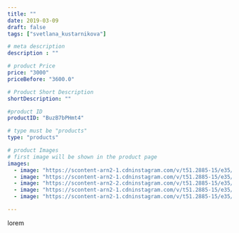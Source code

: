 ```yaml
---
title: ""
date: 2019-03-09
draft: false
tags: ["svetlana_kustarnikova"]

# meta description
description : ""

# product Price
price: "3000"
priceBefore: "3600.0"

# Product Short Description
shortDescription: ""

#product ID
productID: "BuzB7bPHmt4"

# type must be "products"
type: "products"

# product Images
# first image will be shown in the product page
images:
  - image: "https://scontent-arn2-1.cdninstagram.com/v/t51.2885-15/e35/52806268_272296743695302_7979751215393524542_n.jpg?se=8&tp=1&_nc_ht=scontent-arn2-1.cdninstagram.com&_nc_cat=110&_nc_ohc=FRSryPF0TfIAX-sg9tM&oh=461d2a09db64c9e651965c6e10884014&oe=606BA756&ig_cache_key=MTk5NTk0NzUzNjYyMTEzMjMwMA%3D%3D.2"
  - image: "https://scontent-arn2-1.cdninstagram.com/v/t51.2885-15/e35/53201540_278053586421895_3450655007506035609_n.jpg?se=8&tp=1&_nc_ht=scontent-arn2-1.cdninstagram.com&_nc_cat=107&_nc_ohc=sYDreSFzU5EAX_bdbOF&oh=a5ccc37d5f7db254810afc41624d951d&oe=606C2DB5&ig_cache_key=MTk5NTk0NzUzNjYyMTAxMTQ0Mg%3D%3D.2"
  - image: "https://scontent-arn2-2.cdninstagram.com/v/t51.2885-15/e35/52717200_383461542435521_8409586240816589500_n.jpg?se=8&tp=1&_nc_ht=scontent-arn2-2.cdninstagram.com&_nc_cat=105&_nc_ohc=GqSFOX4_rQAAX8Ljw0y&oh=e4b25670cce6d85f3fe8fa194b1c13ae&oe=606CBDD1&ig_cache_key=MTk5NTk0NzUzNjYxMjY2NTM5OA%3D%3D.2"
  - image: "https://scontent-arn2-1.cdninstagram.com/v/t51.2885-15/e35/52117836_426899381201638_7380259554025311214_n.jpg?tp=1&_nc_ht=scontent-arn2-1.cdninstagram.com&_nc_cat=110&_nc_ohc=VxYzCKteq7sAX_VEz_r&oh=685bb95b03e7d0e5af69d48d4398cc29&oe=606CA75B&ig_cache_key=MTk5NTk0NzUzNjYyOTQxMzE0Ng%3D%3D.2"
  - image: "https://scontent-arn2-1.cdninstagram.com/v/t51.2885-15/e35/52713143_410893136373460_5543935324341618125_n.jpg?tp=1&_nc_ht=scontent-arn2-1.cdninstagram.com&_nc_cat=104&_nc_ohc=mZfNrqUakqIAX_FG1Ep&oh=168a473c73fece9c825ea13c89e7d416&oe=606CC274&ig_cache_key=MTk5NTk0NzUzNjU5NjA0MDk3Ng%3D%3D.2"

---
```

lorem
